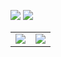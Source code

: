 <!-- GitAds-Verify: WN4K249A8TLITXAX4QC7GA17FPP3IJC8 -->

![](https://komarev.com/ghpvc/?username=abewartech)
![](https://bit.ly/3OxQEbF)
<br />

<div align="center">
  <table>
    <tr>
      <td>
        <a href="https://github.com/abewartech">
          <img src="https://github-readme-stats.vercel.app/api/top-langs/?username=abewartech&hide=html,blade,tsql,css&langs_count=8&layout=compact&title_color=00ff00&text_color=00ff00&icon_color=00ff00&border_color=00ff00&bg_color=000000">
        </a>
      </td>
      <td>
        <a href="https://githubtrends.io">
          <img src="https://api.githubtrends.io/user/svg/abewartech/repos?time_range=one_year&theme=ferns">
        </a>
      </td>
    </tr>
  </table>
</div>

